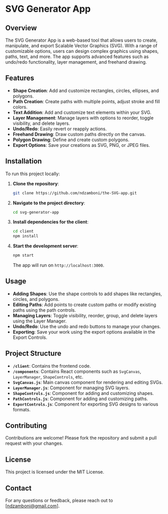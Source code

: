 # SVG Generator App

## Overview

The SVG Generator App is a web-based tool that allows users to create, manipulate, and export Scalable Vector Graphics (SVG). With a range of customizable options, users can design complex graphics using shapes, paths, text, and more. The app supports advanced features such as undo/redo functionality, layer management, and freehand drawing.

## Features

- **Shape Creation**: Add and customize rectangles, circles, ellipses, and polygons.
- **Path Creation**: Create paths with multiple points, adjust stroke and fill colors.
- **Text Addition**: Add and customize text elements within your SVG.
- **Layer Management**: Manage layers with options to reorder, toggle visibility, and delete layers.
- **Undo/Redo**: Easily revert or reapply actions.
- **Freehand Drawing**: Draw custom paths directly on the canvas.
- **Polygon Drawing**: Define and create custom polygons.
- **Export Options**: Save your creations as SVG, PNG, or JPEG files.

## Installation

To run this project locally:

1. **Clone the repository**:
    ```bash
    git clone https://github.com/ndzamboni/the-SVG-app.git
    ```

2. **Navigate to the project directory**:
    ```bash
    cd svg-generator-app
    ```

3. **Install dependencies for the client**:
    ```bash
    cd client
    npm install
    ```

4. **Start the development server**:
    ```bash
    npm start
    ```

    The app will run on `http://localhost:3000`.

## Usage

- **Adding Shapes**: Use the shape controls to add shapes like rectangles, circles, and polygons.
- **Editing Paths**: Add points to create custom paths or modify existing paths using the path controls.
- **Managing Layers**: Toggle visibility, reorder, group, and delete layers using the Layer Manager.
- **Undo/Redo**: Use the undo and redo buttons to manage your changes.
- **Exporting**: Save your work using the export options available in the Export Controls.

## Project Structure

- **`/client`**: Contains the frontend code.
- **`/components`**: Contains React components such as `SvgCanvas`, `LayerManager`, `ShapeControls`, etc.
- **`SvgCanvas.js`**: Main canvas component for rendering and editing SVGs.
- **`LayerManager.js`**: Component for managing SVG layers.
- **`ShapeControls.js`**: Component for adding and customizing shapes.
- **`PathControls.js`**: Component for adding and customizing paths.
- **`ExportControls.js`**: Component for exporting SVG designs to various formats.

## Contributing

Contributions are welcome! Please fork the repository and submit a pull request with your changes.

## License

This project is licensed under the MIT License.

## Contact

For any questions or feedback, please reach out to [ndzamboni@gmail.com].
